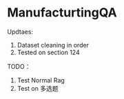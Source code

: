 # ManufacturtingQA




Updtaes: 
1. Dataset cleaning in order
2. Tested on section 124

TODO： 
1. Test Normal Rag
2. Test on 多选题